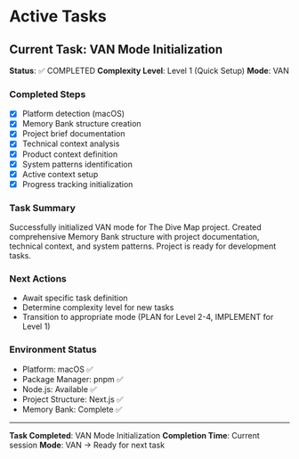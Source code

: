 # Active Tasks

## Current Task: VAN Mode Initialization

**Status**: ✅ COMPLETED
**Complexity Level**: Level 1 (Quick Setup)
**Mode**: VAN

### Completed Steps

- [x] Platform detection (macOS)
- [x] Memory Bank structure creation
- [x] Project brief documentation
- [x] Technical context analysis
- [x] Product context definition
- [x] System patterns identification
- [x] Active context setup
- [x] Progress tracking initialization

### Task Summary

Successfully initialized VAN mode for The Dive Map project. Created comprehensive Memory Bank structure with project documentation, technical context, and system patterns. Project is ready for development tasks.

### Next Actions

- Await specific task definition
- Determine complexity level for new tasks
- Transition to appropriate mode (PLAN for Level 2-4, IMPLEMENT for Level 1)

### Environment Status

- Platform: macOS ✅
- Package Manager: pnpm ✅
- Node.js: Available ✅
- Project Structure: Next.js ✅
- Memory Bank: Complete ✅

---

**Task Completed**: VAN Mode Initialization
**Completion Time**: Current session
**Mode**: VAN → Ready for next task
